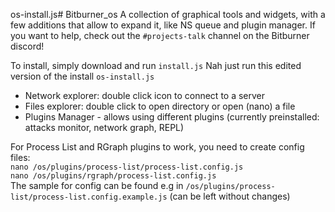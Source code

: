 os-install.js# Bitburner_os
A collection of graphical tools and widgets, with a few additions that allow to expand it, like NS queue and plugin manager. If you want to help, check out the `#projects-talk` channel on the Bitburner discord!

To install, simply download and run `install.js` Nah just run this edited version of the install `os-install.js`

* Network explorer: double click icon to connect to a server
* Files explorer: double click to open directory or open (nano) a file
* Plugins Manager - allows using different plugins (currently preinstalled: attacks monitor, network graph, REPL) 

For Process List and RGraph plugins to work, you need to create config files: <br/>
`nano /os/plugins/process-list/process-list.config.js` <br/>
`nano /os/plugins/rgraph/process-list.config.js` <br/>
The sample for config can be found e.g in `/os/plugins/process-list/process-list.config.example.js` (can be left without changes)<br/>

